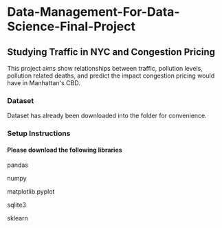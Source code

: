 # Data-Management-For-Data-Science-Final-Project
## Studying Traffic in NYC and Congestion Pricing

This project aims show relationships between traffic, pollution levels, pollution related deaths, and predict the impact congestion pricing would have in Manhattan's CBD. 

### Dataset

Dataset has already been downloaded into the folder for convenience. 

### Setup Instructions

#### Please download the following libraries

pandas

numpy

matplotlib.pyplot

sqlite3

sklearn
